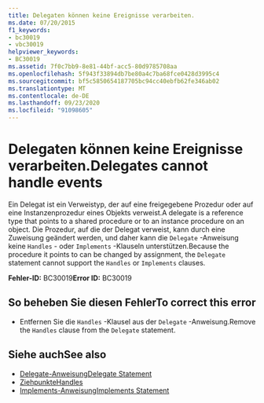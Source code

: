 ```yaml
---
title: Delegaten können keine Ereignisse verarbeiten.
ms.date: 07/20/2015
f1_keywords:
- bc30019
- vbc30019
helpviewer_keywords:
- BC30019
ms.assetid: 7f0c7bb9-8e81-44bf-acc5-80d9785708aa
ms.openlocfilehash: 5f943f33894db7be80a4c7ba68fce0428d3995c4
ms.sourcegitcommit: bf5c5850654187705bc94cc40ebfb62fe346ab02
ms.translationtype: MT
ms.contentlocale: de-DE
ms.lasthandoff: 09/23/2020
ms.locfileid: "91098605"
---
```

# <a name="delegates-cannot-handle-events"></a><span data-ttu-id="27179-102">Delegaten können keine Ereignisse verarbeiten.</span><span class="sxs-lookup"><span data-stu-id="27179-102">Delegates cannot handle events</span></span>

<span data-ttu-id="27179-103">Ein Delegat ist ein Verweistyp, der auf eine freigegebene Prozedur oder auf eine Instanzenprozedur eines Objekts verweist.</span><span class="sxs-lookup"><span data-stu-id="27179-103">A delegate is a reference type that points to a shared procedure or to an instance procedure on an object.</span></span> <span data-ttu-id="27179-104">Die Prozedur, auf die der Delegat verweist, kann durch eine Zuweisung geändert werden, und daher kann die `Delegate` -Anweisung keine `Handles` - oder `Implements` -Klauseln unterstützen.</span><span class="sxs-lookup"><span data-stu-id="27179-104">Because the procedure it points to can be changed by assignment, the `Delegate` statement cannot support the `Handles` or `Implements` clauses.</span></span>  
  
 <span data-ttu-id="27179-105">**Fehler-ID:** BC30019</span><span class="sxs-lookup"><span data-stu-id="27179-105">**Error ID:** BC30019</span></span>  
  
## <a name="to-correct-this-error"></a><span data-ttu-id="27179-106">So beheben Sie diesen Fehler</span><span class="sxs-lookup"><span data-stu-id="27179-106">To correct this error</span></span>  
  
- <span data-ttu-id="27179-107">Entfernen Sie die `Handles` -Klausel aus der `Delegate` -Anweisung.</span><span class="sxs-lookup"><span data-stu-id="27179-107">Remove the `Handles` clause from the `Delegate` statement.</span></span>  
  
## <a name="see-also"></a><span data-ttu-id="27179-108">Siehe auch</span><span class="sxs-lookup"><span data-stu-id="27179-108">See also</span></span>

- [<span data-ttu-id="27179-109">Delegate-Anweisung</span><span class="sxs-lookup"><span data-stu-id="27179-109">Delegate Statement</span></span>](../language-reference/statements/delegate-statement.md)
- [<span data-ttu-id="27179-110">Ziehpunkte</span><span class="sxs-lookup"><span data-stu-id="27179-110">Handles</span></span>](../language-reference/statements/handles-clause.md)
- [<span data-ttu-id="27179-111">Implements-Anweisung</span><span class="sxs-lookup"><span data-stu-id="27179-111">Implements Statement</span></span>](../language-reference/statements/implements-statement.md)
